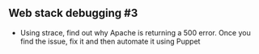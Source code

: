 ## Web stack debugging #3

- Using strace, find out why Apache is returning a 500 error. Once you find the issue, fix it and then automate it using Puppet 
